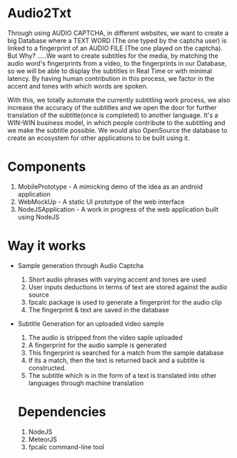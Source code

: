 Audio2Txt
==========
Through using AUDIO CAPTCHA, in different websites, we want to create a big Database where a TEXT WORD (The one typed by the captcha user) is linked to a fingerprint of an AUDIO FILE (The one played on the captcha). But Why? .....We want to create subtitles for the media, by matching the audio word's fingerprints from a video, to the fingerprints in our Database, so we will be able to display the subtitles in Real Time or with minimal latency. By having human contribution in this process, we factor in the accent and tones with which words are spoken.

With this, we totally automate the currently subtitling work process, we also increase the accuracy of the subtitles and we open the door for further translation of the subtitle(once is completed) to another language. It's a WIN-WIN business model, in which people contribute to the subtitling and we make the subtitle possible. We would also OpenSource the database to create an ecosystem for other applications to be built using it.

Components
============
1. MobilePrototype - A mimicking demo of the idea as an android application
2. WebMockUp - A static UI prototype of the web interface
3. NodeJSApplication - A work in progress of the web application built using NodeJS

Way it works
=======

+ Sample generation through Audio Captcha
  1. Short audio phrases with varying accent and tones are used
  2. User inputs deductions in terms of text are stored against the audio source
  3. fpcalc package is used to generate a fingerprint for the audio clip
  4. The fingerprint & text are saved in the database
  
+ Subtitle Generation for an uploaded video sample
  1. The audio is stripped from the video saple uploaded
  2. A fingerprint for the audio sample is generated
  3. This fingerprint is searched for a match from the sample database
  4. If its a match, then the text is returned back and a subtitle is constructed.
  5. The subtitle which is in the form of a text is translated into other languages through machine translation

  Dependencies
  ===================
  1. NodeJS
  2. MeteorJS
  3. fpcalc command-line tool
